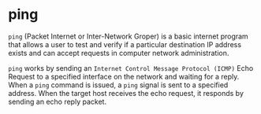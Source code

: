 # ping

```ping``` (Packet Internet or Inter-Network Groper) is a basic
internet program that allows a user to test and verify if a particular destination
IP address exists and can accept requests in computer network administration.

```ping``` works by sending an ```Internet Control Message Protocol (ICMP)```
Echo Request to a specified interface on the network and waiting for a reply.
When a ```ping``` command is issued, a ```ping``` signal is sent to a specified address.
When the target host receives the echo request, it responds by sending an echo reply packet.
